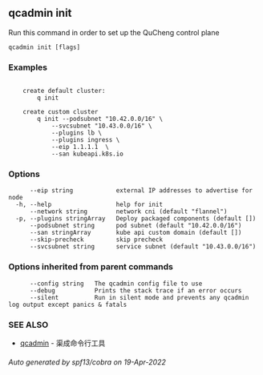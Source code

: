 ## qcadmin init

Run this command in order to set up the QuCheng control plane

```
qcadmin init [flags]
```

### Examples

```

	create default cluster:
		q init

	create custom cluster
		q init --podsubnet "10.42.0.0/16" \
 			--svcsubnet "10.43.0.0/16" \
			--plugins lb \
			--plugins ingress \
			--eip 1.1.1.1  \
			--san kubeapi.k8s.io

```

### Options

```
      --eip string            external IP addresses to advertise for node
  -h, --help                  help for init
      --network string        network cni (default "flannel")
  -p, --plugins stringArray   Deploy packaged components (default [])
      --podsubnet string      pod subnet (default "10.42.0.0/16")
      --san stringArray       kube api custom domain (default [])
      --skip-precheck         skip precheck
      --svcsubnet string      service subnet (default "10.43.0.0/16")
```

### Options inherited from parent commands

```
      --config string   The qcadmin config file to use
      --debug           Prints the stack trace if an error occurs
      --silent          Run in silent mode and prevents any qcadmin log output except panics & fatals
```

### SEE ALSO

* [qcadmin](qcadmin.md)	 - 渠成命令行工具

###### Auto generated by spf13/cobra on 19-Apr-2022
